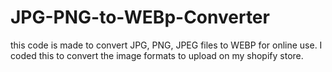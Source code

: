 # JPG-PNG-to-WEBp-Converter
this code is made to convert JPG, PNG, JPEG files to WEBP for online use. I coded this to convert the image formats to upload on my shopify store. 

